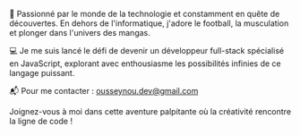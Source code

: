 🚀 Passionné par le monde de la technologie et constamment en quête de découvertes. En dehors de l'informatique, j'adore le football, la musculation et plonger dans l'univers des mangas.

💻 Je me suis lancé le défi de devenir un développeur full-stack spécialisé en JavaScript, explorant avec enthousiasme les possibilités infinies de ce langage puissant.

📬 Pour me contacter : ousseynou.dev@gmail.com

Joignez-vous à moi dans cette aventure palpitante où la créativité rencontre la ligne de code !
